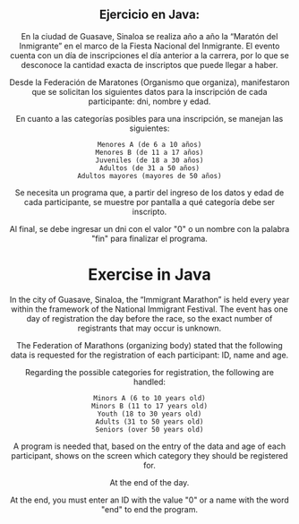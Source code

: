 <div align="center">

## Ejercicio en Java:

En la ciudad de Guasave, Sinaloa se realiza año a año la “Maratón del Inmigrante” en el marco de la Fiesta Nacional del Inmigrante. El evento cuenta con un día de inscripciones el día anterior a la carrera, por lo que se desconoce la cantidad exacta de inscriptos que puede llegar a haber.

Desde la Federación de Maratones (Organismo que organiza), manifestaron que se solicitan los siguientes datos para la inscripción de cada participante: dni, nombre y edad.

En cuanto a las categorías posibles para una inscripción, se manejan las siguientes:

    Menores A (de 6 a 10 años)
    Menores B (de 11 a 17 años)
    Juveniles (de 18 a 30 años)
    Adultos (de 31 a 50 años)
    Adultos mayores (mayores de 50 años)

Se necesita un programa que, a partir del ingreso de los datos y edad de cada participante, se muestre por pantalla a qué categoría debe ser inscripto.

Al final, se debe ingresar un dni con el valor "0" o un nombre con la palabra "fin" para finalizar el programa.


# Exercise in Java


In the city of Guasave, Sinaloa, the “Immigrant Marathon” is held every year within the framework of the National Immigrant Festival. The event has one day of registration the day before the race, so the exact number of registrants that may occur is unknown.

The Federation of Marathons (organizing body) stated that the following data is requested for the registration of each participant: ID, name and age.

Regarding the possible categories for registration, the following are handled:

    Minors A (6 to 10 years old)
    Minors B (11 to 17 years old)
    Youth (18 to 30 years old)
    Adults (31 to 50 years old)
    Seniors (over 50 years old)

A program is needed that, based on the entry of the data and age of each participant, shows on the screen which category they should be registered for.

At the end of the day.

At the end, you must enter an ID with the value "0" or a name with the word "end" to end the program.
